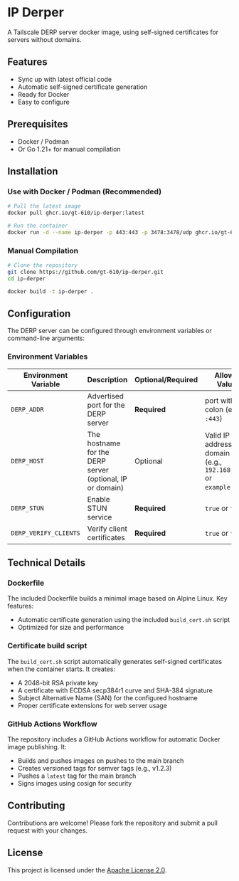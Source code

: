# IP Derper

A Tailscale DERP server docker image, using self-signed certificates for servers without domains.

## Features

- Sync up with latest official code
- Automatic self-signed certificate generation
- Ready for Docker
- Easy to configure

## Prerequisites

- Docker / Podman
- Or Go 1.21+ for manual compilation

## Installation

### Use with Docker / Podman (Recommended)

```bash
# Pull the latest image
docker pull ghcr.io/gt-610/ip-derper:latest

# Run the container
docker run -d --name ip-derper -p 443:443 -p 3478:3478/udp ghcr.io/gt-610/ip-derper:latest
```


### Manual Compilation

```bash
# Clone the repository
git clone https://github.com/gt-610/ip-derper.git
cd ip-derper

docker build -t ip-derper .
```

## Configuration

The DERP server can be configured through environment variables or command-line arguments:

### Environment Variables

| Environment Variable | Description | Optional/Required | Allowed Values |
| --- | --- | --- | --- |
| `DERP_ADDR` | Advertised port for the DERP server | **Required** | port with a colon (e.g., `:443`) |
| `DERP_HOST` | The hostname for the DERP server (optional, IP or domain) | Optional | Valid IP address or domain name (e.g., `192.168.1.100` or `example.com`) |
| `DERP_STUN` | Enable STUN service | **Required** | `true` or `false` |
| `DERP_VERIFY_CLIENTS` | Verify client certificates | **Required** | `true` or `false` |

## Technical Details

### Dockerfile

The included Dockerfile builds a minimal image based on Alpine Linux. Key features:

- Automatic certificate generation using the included `build_cert.sh` script
- Optimized for size and performance

### Certificate build script

The `build_cert.sh` script automatically generates self-signed certificates when the container starts. It creates:

- A 2048-bit RSA private key
- A certificate with ECDSA secp384r1 curve and SHA-384 signature
- Subject Alternative Name (SAN) for the configured hostname
- Proper certificate extensions for web server usage

### GitHub Actions Workflow

The repository includes a GitHub Actions workflow for automatic Docker image publishing. It:

- Builds and pushes images on pushes to the main branch
- Creates versioned tags for semver tags (e.g., v1.2.3)
- Pushes a `latest` tag for the main branch
- Signs images using cosign for security

## Contributing

Contributions are welcome! Please fork the repository and submit a pull request with your changes.

## License

This project is licensed under the [Apache License 2.0](LICENSE).